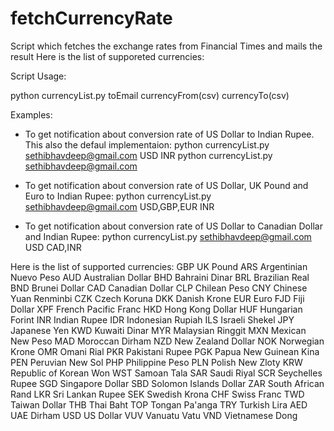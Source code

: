 fetchCurrencyRate
=================

Script which fetches the exchange rates from Financial Times and mails the result
Here is the list of supporeted currencies: 


Script Usage: 

python currencyList.py toEmail currencyFrom(csv) currencyTo(csv)

Examples:  

- To get notification about conversion rate of US Dollar to Indian Rupee. This also the defaul implementaion: 
python currencyList.py sethibhavdeep@gmail.com USD INR
python currencyList.py sethibhavdeep@gmail.com

- To get notification about conversion rate of US Dollar, UK Pound and Euro to Indian Rupee: 
python currencyList.py sethibhavdeep@gmail.com USD,GBP,EUR INR

- To get notification about conversion rate of US Dollar to Canadian Dollar and Indian Rupee: 
python currencyList.py sethibhavdeep@gmail.com USD CAD,INR

Here is the list of supported currencies:
GBP UK Pound
ARS Argentinian Nuevo Peso
AUD Australian Dollar
BHD Bahraini Dinar
BRL Brazilian Real
BND Brunei Dollar
CAD Canadian Dollar
CLP Chilean Peso
CNY Chinese Yuan Renminbi
CZK Czech Koruna
DKK Danish Krone
EUR Euro
FJD Fiji Dollar
XPF French Pacific Franc
HKD Hong Kong Dollar
HUF Hungarian Forint
INR Indian Rupee
IDR Indonesian Rupiah
ILS Israeli Shekel
JPY Japanese Yen
KWD Kuwaiti Dinar
MYR Malaysian Ringgit
MXN Mexican New Peso
MAD Moroccan Dirham
NZD New Zealand Dollar
NOK Norwegian Krone
OMR Omani Rial
PKR Pakistani Rupee
PGK Papua New Guinean Kina
PEN Peruvian New Sol
PHP Philippine Peso
PLN Polish New Zloty
KRW Republic of Korean Won
WST Samoan Tala
SAR Saudi Riyal
SCR Seychelles Rupee
SGD Singapore Dollar
SBD Solomon Islands Dollar
ZAR South African Rand
LKR Sri Lankan Rupee
SEK Swedish Krona
CHF Swiss Franc
TWD Taiwan Dollar
THB Thai Baht
TOP Tongan Pa'anga
TRY Turkish Lira
AED UAE Dirham
USD US Dollar
VUV Vanuatu Vatu
VND Vietnamese Dong


